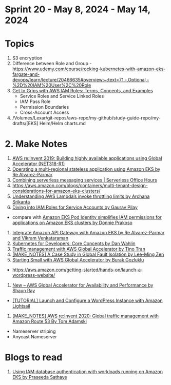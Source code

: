 <h1>Sprint 20 - May 8, 2024 - May 14, 2024</h1>

# Topics

1. S3 encryption
1. Difference between Role and Group - https://www.udemy.com/course/rocking-kubernetes-with-amazon-eks-fargate-and-devops/learn/lecture/20466635#overview:~:text=71.-,Optional,-%2D%20IAM%20User%2C%20Role
1. [Get to Grips with AWS IAM Roles: Terms, Concepts, and Examples](https://blog.awsfundamentals.com/aws-iam-roles-terms-concepts-and-examples)
    - Service Roles and Service Linked Roles
    - IAM Pass Role
    - Permission Boundaries
    - Cross-Account Access
1. /Volumes/Lexar/git-repos/aws-repo/my-github/study-guide-repo/my-drafts/[EKS] Helm/Helm charts.md

# 2. Make Notes

1. [AWS re:Invent 2019: Building highly available applications using Global Accelerator (NET318-R1)](https://www.youtube.com/watch?v=3ud_LLpzOAE)
1. [Operating a multi-regional stateless application using Amazon EKS by Re Alvarez-Parmar](https://aws.amazon.com/blogs/containers/operating-a-multi-regional-stateless-application-using-amazon-eks/)
1. [Combining serverless messaging services | Serverless Office Hours](https://www.twitch.tv/videos/2121449912)
1. https://aws.amazon.com/blogs/containers/multi-tenant-design-considerations-for-amazon-eks-clusters/
1. [Understanding AWS Lambda’s invoke throttling limits by Archana Srikanta](https://aws.amazon.com/blogs/compute/understanding-aws-lambdas-invoke-throttle-limits/)
1. [Diving into IAM Roles for Service Accounts by Gaurav Pilay ](https://aws.amazon.com/blogs/containers/diving-into-iam-roles-for-service-accounts/)
- compare with [Amazon EKS Pod Identity simplifies IAM permissions for applications on Amazon EKS clusters by Donnie Prakoso](https://aws.amazon.com/blogs/aws/amazon-eks-pod-identity-simplifies-iam-permissions-for-applications-on-amazon-eks-clusters/)
1. [Integrate Amazon API Gateway with Amazon EKS by Re Alvarez-Parmar and Vikram Venkataraman](https://aws.amazon.com/blogs/containers/integrate-amazon-api-gateway-with-amazon-eks/)
1. [Kubernetes for Developers: Core Concepts by Dan Wahlin](https://app.pluralsight.com/ilx/video-courses/bea52e4a-38de-4ba1-8aa4-7787e2edb9a6/25473c1f-7248-4bba-87d4-2f235fea349a/a07bb717-ab86-48ad-a863-aea78ad120d0)
1. [Traffic management with AWS Global Accelerator by Tino Tran](https://aws.amazon.com/blogs/networking-and-content-delivery/traffic-management-with-aws-global-accelerator/)
1. [[MAKE_NOTES] A Case Study in Global Fault Isolation by Lee-Ming Zen](https://aws.amazon.com/blogs/architecture/a-case-study-in-global-fault-isolation/)
1. [Starting Small with AWS Global Accelerator by Burak Gozluklu](https://aws.amazon.com/blogs/networking-and-content-delivery/starting-small-with-aws-global-accelerator/)
- https://aws.amazon.com/getting-started/hands-on/launch-a-wordpress-website/
1. [New – AWS Global Accelerator for Availability and Performance by Shaun Ray](https://aws.amazon.com/blogs/aws/new-aws-global-accelerator-for-availability-and-performance/)
- [[TUTORIAL] Launch and Configure a WordPress Instance with Amazon Lightsail](https://aws.amazon.com/getting-started/hands-on/launch-a-wordpress-website/)
1. [[MAKE_NOTES] AWS re:Invent 2020: Global traffic management with Amazon Route 53 By Tom Adamski](https://www.youtube.com/watch?v=E33dA6n9O7I)
- Nameserver striping
- Anycast Nameserver

# Blogs to read

1. [Using IAM database authentication with workloads running on Amazon EKS by Praseeda Sathaye](https://aws.amazon.com/blogs/containers/using-iam-database-authentication-with-workloads-running-on-amazon-eks/)